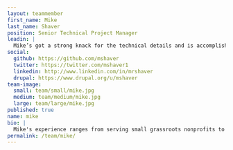 ```yaml
---
layout: teammember
first_name: Mike
last_name: Shaver
position: Senior Technical Project Manager
leadin: |
  Mike’s got a strong knack for the technical details and is accomplished at spearheading digital initiatives for large nonprofits. He has all the traits of an expert cat-herder. And he's apparently never tweeted a day in his life. Too busy managing the nitty-gritty, we assume.
social:
  github: https://github.com/mshaver
  twitter: https://twitter.com/mshaver1
  linkedin: http://www.linkedin.com/in/mrshaver
  drupal: https://www.drupal.org/u/mshaver
team-image:
  small: team/small/mike.jpg
  medium: team/medium/mike.jpg
  large: team/large/mike.jpg
published: true
name: mike
bio: |
  Mike's experience ranges from serving small grassroots nonprofits to large broadcasting organizations. He was heavily involved in the web design and information architecture of some of Boston’s WGBH popular digital programming, such as American Experience and NOVA. Mike joined the ThinkShout team so that he could continue his work with socially responsible organizations, and he brings a wealth of technical project management experience with him. While he’s got a number of project-related accomplishments under his belt, he says he’s most proud of being a father of three girls who’d rather be fairies and demons than Disney princesses. When he’s not wrangling his kids, he’s enjoying outdoor sports like fly fishing and windsurfing.
permalink: /team/mike/
---
```

